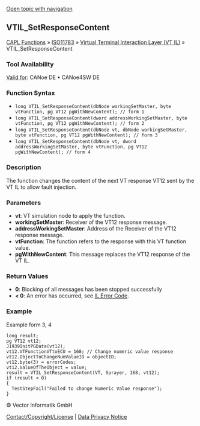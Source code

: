 [Open topic with navigation](../../../../../../CANoeDEFamily.htm#Topics/CAPLFunctions/ISO11783/ISOInteractionLayerVT/Functions/CAPLfunctionIso11783VTILSetResponseContent.md)

## VTIL_SetResponseContent

[CAPL Functions](../../../CAPLfunctions.md) » [ISO11783](../../CAPLfunctionsISO11783Overview.md) » [Virtual Terminal Interaction Layer (VT IL)](../CAPLfunctionsISOILVTOverview.md) » VTIL_SetResponseContent

### Tool Availability
[Valid for](../../../../Shared/FeatureAvailability.md):  CANoe DE • CANoe4SW DE

### Function Syntax

- `long VTIL_SetResponseContent(dbNode workingSetMaster, byte vtFunction, pg VT12 pgWithNewContent); // form 1`
- `long VTIL_SetResponseContent(dword addressWorkingSetMaster, byte vtFunction, pg VT12 pgWithNewContent); // form 2`
- `long VTIL_SetResponseContent(dbNode vt, dbNode workingSetMaster, byte vtFunction, pg VT12 pgWithNewContent); // form 3`
- `long VTIL_SetResponseContent(dbNode vt, dword addressWorkingSetMaster, byte vtFunction, pg VT12 pgWithNewContent); // form 4`

### Description

The function changes the content of the next VT response VT12 sent by the VT IL to allow fault injection.

### Parameters

- **vt**: VT simulation node to apply the function.
- **workingSetMaster**: Receiver of the VT12 response message.
- **addressWorkingSetMaster**: Address of the Receiver of the VT12 response message.
- **vtFunction**: The function refers to the response with this VT function value.
- **pgWithNewContent**: This message replaces the VT12 response of the VT IL.

### Return Values

- **0**: Blocking of all messages has been stopped successfully
- **< 0**: An error has occurred, see [IL Error Code](../../../CAPLfunctionsISOj1939ErrorCodes.md).

### Example

Example form 3, 4

```plaintext
long result;
pg VT12 vt12;
J1939InitPGData(vt12);
vt12.VTFunctionVTtoECU = 168; // Change numeric value response
vt12.ObjectToChangeNumValueID = objectID;
vt12.byte(3) = errorCodes;
vt12.ValueOfTheObject = value;
result = VTIL_SetResponseContent(VT, Sprayer, 168, vt12);
if (result < 0)
{
  TestStepFail("Failed to change Numeric Value response");
}
```

© Vector Informatik GmbH

[Contact/Copyright/License](../../../../Shared/ContactCopyrightLicense.md) | [Data Privacy Notice](https://www.vector.com/int/en/company/get-info/privacy-policy/)